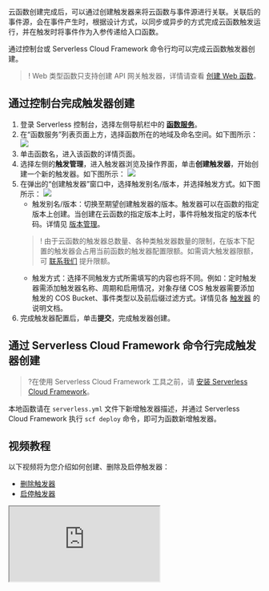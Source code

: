 云函数创建完成后，可以通过创建触发器来将云函数与事件源进行关联。关联后的事件源，会在事件产生时，根据设计方式，以同步或异步的方式完成云函数触发运行，并在触发时将事件作为入参传递给入口函数。

通过控制台或 Serverless Cloud Framework 命令行均可以完成云函数触发器创建。

>! Web 类型函数只支持创建 API 网关触发器，详情请查看 [创建 Web 函数](https://cloud.tencent.com/document/product/583/56125)。

## 通过控制台完成触发器创建

1. 登录 Serverless 控制台，选择左侧导航栏中的 **[函数服务](https://console.cloud.tencent.com/scf/list)**。
2. 在“函数服务”列表页面上方，选择函数所在的地域及命名空间。如下图所示： 
![](https://qcloudimg.tencent-cloud.cn/raw/ac5c98e4aec9ab8df2d482adf080621d.png)
3. 单击函数名，进入该函数的详情页面。
4. 选择左侧的**触发管理**，进入触发器浏览及操作界面，单击**创建触发器**，开始创建一个新的触发器。如下图所示： 
![](https://main.qcloudimg.com/raw/3761ac8770194a2261d73d648b64e2cb.png)
5. 在弹出的“创建触发器”窗口中，选择触发别名/版本，并选择触发方式。如下图所示：
![](https://qcloudimg.tencent-cloud.cn/raw/4e5f3807494507fe950d94abd9f88e8e.png)
	- 触发别名/版本：切换至期望创建触发器的版本。触发器可以在函数的指定版本上创建。当创建在云函数的指定版本上时，事件将触发指定的版本代码。详情见 [版本管理](https://cloud.tencent.com/document/product/583/43760)。
	>! 由于云函数的触发器总数量、各种类触发器数量的限制，在版本下配置的触发器会占用当前函数的触发器配置限额。如需调大触发器限额，可 [联系我们](https://console.cloud.tencent.com/workorder/category?level1_id=6&level2_id=668&source=0data_title=%E6%97%A0%E6%9C%8D%E5%8A%A1%E5%99%A8%E4%BA%91%E5%87%BD%E6%95%B0%20SCF&step=1) 提升限额。
	>
	- 触发方式：选择不同触发方式所需填写的内容也将不同。例如：定时触发器需添加触发器名称、周期和启用情况，对象存储 COS 触发器需要添加触发的 COS Bucket、事件类型以及前后缀过滤方式。详情见各 [触发器](https://cloud.tencent.com/document/product/583/9705) 的说明文档。
7. 完成触发器配置后，单击**提交**，完成触发器创建。






## 通过 Serverless Cloud Framework 命令行完成触发器创建
>?在使用 Serverless Cloud Framework 工具之前，请 [安装 Serverless Cloud Framework](https://cloud.tencent.com/document/product/583/44753)。
>
本地函数请在 `serverless.yml` 文件下新增触发器描述，并通过 Serverless Cloud Framework 执行 `scf deploy` 命令，即可为函数新增触发器。

 




## 视频教程
以下视频将为您介绍如何创建、删除及启停触发器：
- [删除触发器](https://cloud.tencent.com/document/product/583/30231)
- [启停触发器](https://cloud.tencent.com/document/product/583/30232)

<div class="doc-video-mod"><iframe src="https://cloud.tencent.com/edu/learning/quick-play/2939-54956?source=gw.doc.media&withPoster=1&notip=1"></iframe></div>
